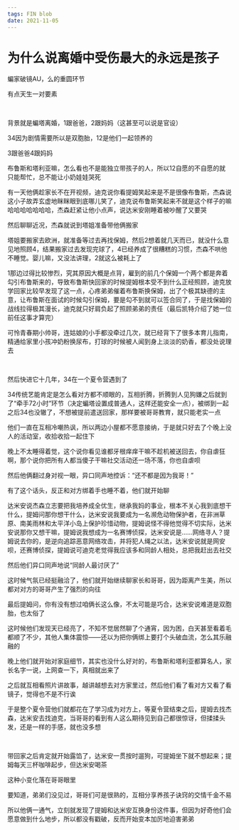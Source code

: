 ```yaml
---
tags: FIN blob
date: 2021-11-05
---
```


# 为什么说离婚中受伤最大的永远是孩子

蝙家破镜AU，么的重圆环节

有点天生一对要素

<br>

背景就是蝙塔离婚，1跟爸爸，2跟妈妈（这甚至可以说是官设）

34因为剧情需要所以是双胞胎，12是他们一起领养的

3跟爸爸4跟妈妈

布鲁斯和塔利亚嘛，怎么看也不是能独立带孩子的人，所以12自愿的不自愿的就只能帮忙，总不能让小奶娃娃哭死

有一天他俩趁家长不在开视频，迪克说你看提姆笑起来是不是很像布鲁斯，杰森说这小子故弄玄虚地眯眯眼到底哪儿笑了，迪克说布鲁斯笑起来不就是这个样子的嘛哈哈哈哈哈哈哈，杰森赶紧让他小点声，说达米安刚睡着被吵醒了又要哭

然后聊聊近况，杰森就说到塔姐准备带他俩搬家

塔姐要搬家去欧洲，就准备等过去再找保姆，然后2想着就几天而已，就没什么意见地照顾4，结果搬家过去发现完球了，4已经养成了很糟糕的习惯，杰森不哄他不睡觉。婴儿嘛，又没法讲理，2就这么被耗上了

1那边过得比较惨烈，究其原因大概是点背，雇到的前几个保姆一个两个都是奔着勾引布鲁斯来的，导致布鲁斯快回家的时候提姆根本受不到什么正经照顾，迪克放学回家比较早发现了这一点，心疼弟弟催着布鲁斯换保姆，出了个极其缺德的主意，让布鲁斯在面试的时候勾引保姆，要是勾不到就可以签合同了，于是找保姆的战线拉得极其漫长，迪克就只好肩负起了照顾弟弟的责任（最后凯特介绍了她一位前任这事才算完）

可怜青春期小帅哥，连姑娘的小手都没牵过几次，就已经背下了很多本育儿指南，精通给家里小孩冲奶粉换尿布，打球的时候被人闻到身上淡淡的奶香，都没处说理去

<br>

然后快进它十几年，34在一个夏令营遇到了

34传统艺能肯定是怎么看对方都不顺眼的，互相折腾，折腾到人见狗嫌之后就到了“牵手72小时”环节（决定蝙塔设置成普通人，这样还能安全一点），被绑到一起之后34也没辙了，不想被提前遣送回家，那样要被哥哥教育，就只能老实一点

他们一直在互相冷嘲热讽，所以两边小屋都不愿意接纳，于是就只好去了个晚上没人的活动室，收拾收拾一起住下

晚上不太睡得着觉，这个说你看见谁都牙根痒痒干嘛不趁机被送回去，你自虐狂啊，那个说你把所有人都当傻子干嘛社交活动还一场不落，你也自虐呗

然后他俩翻过身对视一眼，异口同声地控诉：“还不都是因为我哥！”

有了这个话头，反正和对方绑着手也睡不着，他们就开始聊

达米安说杰森立志要把我培养成全优生，继承我妈的事业，根本不关心我到底想干什么，提姆问那你想干什么，达米安说我要成为一名濒危动物保护者，在非洲草原、南美雨林和太平洋小岛上保护珍惜动物，提姆说怪不得他觉得不切实际，达米安说那你又想干嘛，提姆说我想成为一名赛博侦探，达米安说是……网络寻人？提姆说去你的，是逆向追踪恶意网络攻击，并将犯人绳之以法，达米安说就是网安呗，还赛博侦探，提姆说可迪克老觉得我应该多和同龄人相处，总把我赶出去社交

然后他们异口同声地说“同龄人最讨厌了”

这时候气氛已经挺融洽了，他们就开始继续聊家长和哥哥，因为距离产生美，所以都对对方的哥哥产生了强烈的向往

最后提姆问，你有没有想过咱俩长这么像，不太可能是巧合，达米安说难道是双胞胎，也太俗了

这时候他们发现天已经亮了，不知不觉居然聊了个通宵，因为困，白天甚至看着毛都顺了不少，其他人集体震惊——还以为把你俩绑上要打个头破血流，怎么其乐融融的

晚上他们就开始对家庭细节，其实也没什么好对的，布鲁斯和塔利亚都算名人，家长名字一说，上网查一下，真相就出来了

之后就互相看照片讲故事，越讲越想去对方家里过，然后他们看了看对方又看了看镜子，觉得也不是不行诶

于是整个夏令营他们就都花在了学习成为对方上，等夏令营结束之后，提姆去找杰森，达米安去找迪克，当哥哥的看到有人这么期待见到自己都很惊讶，但揉揉头发，还是一样的手感，就也没多想

<br>

带回家之后肯定就开始露馅了，达米安一贯按时遛狗，可提姆坐下就不想起来；提姆每天三杯咖啡起步，但达米安喝茶

这种小变化落在哥哥眼里

要知道，弟弟们没见过，哥哥们可是很熟的，互相分享养孩子诀窍的交情千金不易

所以他俩一通气，立刻就发现了提姆和达米安互换身份这件事，但因为好奇他们会愿意做到什么地步，所以都没有戳破，反而开始变本加厉地迫害弟弟
